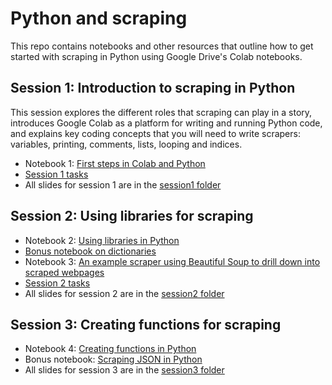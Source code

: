 # Python and scraping

This repo contains notebooks and other resources that outline how to get started with scraping in Python using Google Drive's Colab notebooks.

## Session 1: Introduction to scraping in Python

This session explores the different roles that scraping can play in a story, introduces Google Colab as a platform for writing and running Python code, and explains key coding concepts that you will need to write scrapers: variables, printing, comments, lists, looping and indices. 

* Notebook 1: [First steps in Colab and Python](https://github.com/paulbradshaw/pythonscraping/blob/main/session1/pythonFirstStepsColab.ipynb)
* [Session 1 tasks](https://github.com/paulbradshaw/pythonscraping/blob/main/session1/readme.md)
* All slides for session 1 are in the [session1 folder](https://github.com/paulbradshaw/pythonscraping/tree/main/session1)

## Session 2: Using libraries for scraping

* Notebook 2: [Using libraries in Python](https://github.com/paulbradshaw/pythonscraping/blob/main/session2/anExampleScraperLibraries.ipynb)
* [Bonus notebook on dictionaries](https://github.com/paulbradshaw/pythonscraping/blob/main/session2/dictionaries.ipynb)
* Notebook 3: [An example scraper using Beautiful Soup to drill down into scraped webpages](https://github.com/paulbradshaw/pythonscraping/blob/main/session2/BSexampleTribunals.ipynb)
* [Session 2 tasks](https://github.com/paulbradshaw/pythonscraping/blob/main/session2/readme.md)
* All slides for session 2 are in the [session2 folder](https://github.com/paulbradshaw/pythonscraping/tree/main/session2)

## Session 3: Creating functions for scraping

* Notebook 4: [Creating functions in Python](https://github.com/paulbradshaw/pythonscraping/blob/main/session3/04createFunctionsScraper.ipynb)
* Bonus notebook: [Scraping JSON in Python](https://github.com/paulbradshaw/pythonscraping/blob/main/session3/05scrapingJSONinspector.ipynb)
* All slides for session 3 are in the [session3 folder](https://github.com/paulbradshaw/pythonscraping/tree/main/session3)
